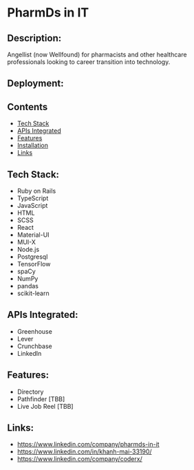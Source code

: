 # PharmDs in IT

## Description:

Angellist (now Wellfound) for pharmacists and other healthcare professionals looking to career transition into technology.

## Deployment:

## Contents

- [Tech Stack](#tech-stack)
- [APIs Integrated](#api)
- [Features](#features)
- [Installation](#installation)
- [Links](#links)

## <a name="tech-stack"></a>Tech Stack:

- Ruby on Rails
- TypeScript
- JavaScript
- HTML
- SCSS
- React
- Material-UI
- MUI-X
- Node.js
- Postgresql
- TensorFlow
- spaCy
- NumPy
- pandas
- scikit-learn

## <a name="api"></a>APIs Integrated:

- Greenhouse
- Lever
- Crunchbase
- LinkedIn

## <a name="features"></a>Features:

- Directory
- Pathfinder [TBB]
- Live Job Reel [TBB]

## <a name="links"></a>Links:

- https://www.linkedin.com/company/pharmds-in-it
- https://www.linkedin.com/in/khanh-mai-33190/
- https://www.linkedin.com/company/coderx/
